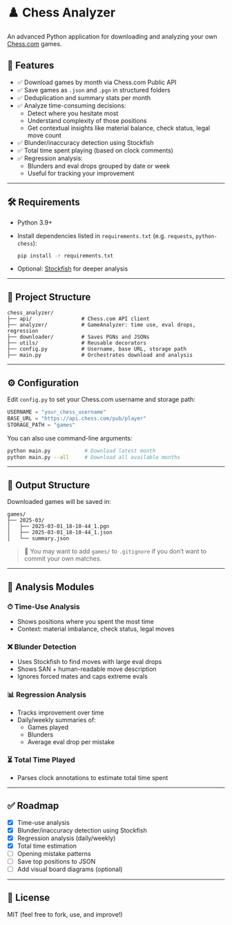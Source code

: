 
# ♟️ Chess Analyzer

An advanced Python application for downloading and analyzing your own [Chess.com](https://www.chess.com/) games.

## 🚀 Features

- ✅ Download games by month via Chess.com Public API  
- ✅ Save games as `.json` and `.pgn` in structured folders  
- ✅ Deduplication and summary stats per month  
- ✅ Analyze time-consuming decisions:
  - Detect where you hesitate most
  - Understand complexity of those positions
  - Get contextual insights like material balance, check status, legal move count  
- ✅ Blunder/inaccuracy detection using Stockfish
- ✅ Total time spent playing (based on clock comments)
- ✅ Regression analysis:
  - Blunders and eval drops grouped by date or week
  - Useful for tracking your improvement

---

## 🛠 Requirements

- Python 3.9+
- Install dependencies listed in `requirements.txt` (e.g. `requests`, `python-chess`):

   ```bash
   pip install -r requirements.txt
   ```

- Optional: [Stockfish](https://stockfishchess.org/download/) for deeper analysis

---

## 📂 Project Structure

```
chess_analyzer/
├── api/                # Chess.com API client
├── analyzer/           # GameAnalyzer: time use, eval drops, regression
├── downloader/         # Saves PGNs and JSONs
├── utils/              # Reusable decorators
├── config.py           # Username, base URL, storage path
├── main.py             # Orchestrates download and analysis
```

---

## ⚙️ Configuration

Edit `config.py` to set your Chess.com username and storage path:

```python
USERNAME = "your_chess_username"
BASE_URL = "https://api.chess.com/pub/player"
STORAGE_PATH = "games"
```

You can also use command-line arguments:

```bash
python main.py           # Download latest month
python main.py --all     # Download all available months
```

---

## 📁 Output Structure

Downloaded games will be saved in:

```
games/
├── 2025-03/
│   ├── 2025-03-01_18-10-44_1.pgn
│   ├── 2025-03-01_18-10-44_1.json
│   └── summary.json
```

> 🔐 You may want to add `games/` to `.gitignore` if you don’t want to commit your own matches.

---

## 🧠 Analysis Modules

### ⏱ Time-Use Analysis
- Shows positions where you spent the most time
- Context: material imbalance, check status, legal moves

### ❌ Blunder Detection
- Uses Stockfish to find moves with large eval drops
- Shows SAN + human-readable move description
- Ignores forced mates and caps extreme evals

### 📊 Regression Analysis
- Tracks improvement over time
- Daily/weekly summaries of:
  - Games played
  - Blunders
  - Average eval drop per mistake

### ⏳ Total Time Played
- Parses clock annotations to estimate total time spent

---

## ✅ Roadmap

- [x] Time-use analysis  
- [x] Blunder/inaccuracy detection using Stockfish  
- [x] Regression analysis (daily/weekly)  
- [x] Total time estimation  
- [ ] Opening mistake patterns  
- [ ] Save top positions to JSON  
- [ ] Add visual board diagrams (optional)  

---

## 📜 License

MIT (feel free to fork, use, and improve!)
